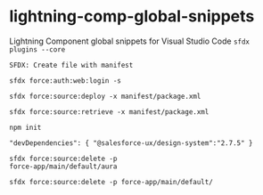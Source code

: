 # lightning-comp-global-snippets
Lightning Component global snippets for Visual Studio Code
<code>sfdx plugins --core</code>

<code>SFDX: Create file with manifest</code>
  
<code>sfdx force:auth:web:login -s</code>
    
<code>sfdx force:source:deploy -x manifest/package.xml</code>

<code>sfdx force:source:retrieve -x manifest/package.xml</code>

<code>npm init</code>

<code>"devDependencies": {
    "@salesforce-ux/design-system":"2.7.5"
  }
</code>

<code>sfdx force:source:delete -p force-app/main/default/aura</code>

<code>sfdx force:source:delete -p force-app/main/default/</code>

